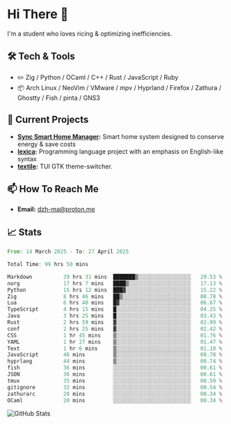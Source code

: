 # Hi There 👋
I'm a student who loves ricing & optimizing inefficiencies.
## 🛠️ Tech & Tools
- ✏️  Zig / Python / OCaml / C++ / Rust / JavaScript / Ruby
- 📦 Arch Linux / NeoVim / VMware / mpv / Hyprland / Firefox / Zathura / Ghostty / Fish / pinta / GNS3
## 🔭 Current Projects
- **[Sync Smart Home Manager](https://github.com/dzh-ma/sync):** Smart home system designed to conserve energy & save costs
- **[lexica](https://github.com/dzh-ma/lexica):** Programming language project with an emphasis on English-like syntax
- **[textile](https://github.com/dzh-ma/textile):** TUI GTK theme-switcher.
## 📫 How To Reach Me
- **Email:** [dzh-ma@proton.me](mailto:dzh-ma@proton.me)
## 📈 Stats
<!--START_SECTION:waka-->

```rust
From: 14 March 2025 - To: 27 April 2025

Total Time: 99 hrs 50 mins

Markdown          29 hrs 31 mins  ███████▒░░░░░░░░░░░░░░░░░   29.53 %
norg              17 hrs 7 mins   ████▒░░░░░░░░░░░░░░░░░░░░   17.13 %
Python            15 hrs 12 mins  ███▓░░░░░░░░░░░░░░░░░░░░░   15.22 %
Zig               8 hrs 46 mins   ██▒░░░░░░░░░░░░░░░░░░░░░░   08.78 %
Lua               6 hrs 40 mins   █▓░░░░░░░░░░░░░░░░░░░░░░░   06.67 %
TypeScript        4 hrs 15 mins   █░░░░░░░░░░░░░░░░░░░░░░░░   04.25 %
Java              3 hrs 25 mins   █░░░░░░░░░░░░░░░░░░░░░░░░   03.43 %
Rust              2 hrs 59 mins   ▓░░░░░░░░░░░░░░░░░░░░░░░░   02.99 %
conf              2 hrs 25 mins   ▓░░░░░░░░░░░░░░░░░░░░░░░░   02.42 %
CSS               1 hr 45 mins    ▒░░░░░░░░░░░░░░░░░░░░░░░░   01.76 %
YAML              1 hr 27 mins    ▒░░░░░░░░░░░░░░░░░░░░░░░░   01.47 %
Text              1 hr 6 mins     ▒░░░░░░░░░░░░░░░░░░░░░░░░   01.10 %
JavaScript        46 mins         ▒░░░░░░░░░░░░░░░░░░░░░░░░   00.78 %
hyprlang          44 mins         ▒░░░░░░░░░░░░░░░░░░░░░░░░   00.74 %
fish              36 mins         ░░░░░░░░░░░░░░░░░░░░░░░░░   00.61 %
JSON              36 mins         ░░░░░░░░░░░░░░░░░░░░░░░░░   00.61 %
tmux              35 mins         ░░░░░░░░░░░░░░░░░░░░░░░░░   00.59 %
gitignore         32 mins         ░░░░░░░░░░░░░░░░░░░░░░░░░   00.54 %
zathurarc         20 mins         ░░░░░░░░░░░░░░░░░░░░░░░░░   00.34 %
OCaml             20 mins         ░░░░░░░░░░░░░░░░░░░░░░░░░   00.34 %
```

<!--END_SECTION:waka-->

![GitHub Stats](https://github-readme-stats.vercel.app/api?username=dzh-ma&show_icons=true&theme=transparent)
